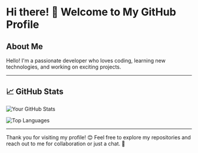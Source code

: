 # Hi there! 👋 Welcome to My GitHub Profile

## About Me

Hello! I'm a passionate developer who loves coding, learning new technologies, and working on exciting projects.

---

## 📈 GitHub Stats

![Your GitHub Stats](https://github-readme-stats.vercel.app/api?username=KostasSliazas&show_icons=true&theme=radical)

![Top Languages](https://github-readme-stats.vercel.app/api/top-langs/?username=KostasSliazas&layout=compact&theme=radical)

---

Thank you for visiting my profile! 😊 Feel free to explore my repositories and reach out to me for collaboration or just a chat. 🚀

